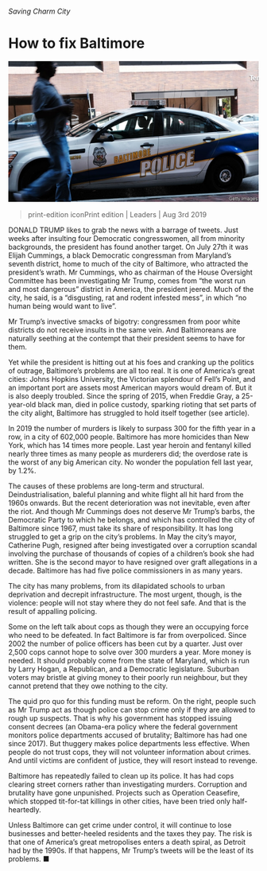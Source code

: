 ###### Saving Charm City

# How to fix Baltimore 

![image](images/20190803_LDP501.jpg) 

> print-edition iconPrint edition | Leaders | Aug 3rd 2019 

DONALD TRUMP likes to grab the news with a barrage of tweets. Just weeks after insulting four Democratic congresswomen, all from minority backgrounds, the president has found another target. On July 27th it was Elijah Cummings, a black Democratic congressman from Maryland’s seventh district, home to much of the city of Baltimore, who attracted the president’s wrath. Mr Cummings, who as chairman of the House Oversight Committee has been investigating Mr Trump, comes from “the worst run and most dangerous” district in America, the president jeered. Much of the city, he said, is a “disgusting, rat and rodent infested mess”, in which “no human being would want to live”. 

Mr Trump’s invective smacks of bigotry: congressmen from poor white districts do not receive insults in the same vein. And Baltimoreans are naturally seething at the contempt that their president seems to have for them. 

Yet while the president is hitting out at his foes and cranking up the politics of outrage, Baltimore’s problems are all too real. It is one of America’s great cities: Johns Hopkins University, the Victorian splendour of Fell’s Point, and an important port are assets most American mayors would dream of. But it is also deeply troubled. Since the spring of 2015, when Freddie Gray, a 25-year-old black man, died in police custody, sparking rioting that set parts of the city alight, Baltimore has struggled to hold itself together (see article). 

In 2019 the number of murders is likely to surpass 300 for the fifth year in a row, in a city of 602,000 people. Baltimore has more homicides than New York, which has 14 times more people. Last year heroin and fentanyl killed nearly three times as many people as murderers did; the overdose rate is the worst of any big American city. No wonder the population fell last year, by 1.2%. 

The causes of these problems are long-term and structural. Deindustrialisation, baleful planning and white flight all hit hard from the 1960s onwards. But the recent deterioration was not inevitable, even after the riot. And though Mr Cummings does not deserve Mr Trump’s barbs, the Democratic Party to which he belongs, and which has controlled the city of Baltimore since 1967, must take its share of responsibility. It has long struggled to get a grip on the city’s problems. In May the city’s mayor, Catherine Pugh, resigned after being investigated over a corruption scandal involving the purchase of thousands of copies of a children’s book she had written. She is the second mayor to have resigned over graft allegations in a decade. Baltimore has had five police commissioners in as many years. 

The city has many problems, from its dilapidated schools to urban deprivation and decrepit infrastructure. The most urgent, though, is the violence: people will not stay where they do not feel safe. And that is the result of appalling policing. 

Some on the left talk about cops as though they were an occupying force who need to be defeated. In fact Baltimore is far from overpoliced. Since 2002 the number of police officers has been cut by a quarter. Just over 2,500 cops cannot hope to solve over 300 murders a year. More money is needed. It should probably come from the state of Maryland, which is run by Larry Hogan, a Republican, and a Democratic legislature. Suburban voters may bristle at giving money to their poorly run neighbour, but they cannot pretend that they owe nothing to the city. 

The quid pro quo for this funding must be reform. On the right, people such as Mr Trump act as though police can stop crime only if they are allowed to rough up suspects. That is why his government has stopped issuing consent decrees (an Obama-era policy where the federal government monitors police departments accused of brutality; Baltimore has had one since 2017). But thuggery makes police departments less effective. When people do not trust cops, they will not volunteer information about crimes. And until victims are confident of justice, they will resort instead to revenge. 

Baltimore has repeatedly failed to clean up its police. It has had cops clearing street corners rather than investigating murders. Corruption and brutality have gone unpunished. Projects such as Operation Ceasefire, which stopped tit-for-tat killings in other cities, have been tried only half-heartedly. 

Unless Baltimore can get crime under control, it will continue to lose businesses and better-heeled residents and the taxes they pay. The risk is that one of America’s great metropolises enters a death spiral, as Detroit had by the 1990s. If that happens, Mr Trump’s tweets will be the least of its problems. ■ 

